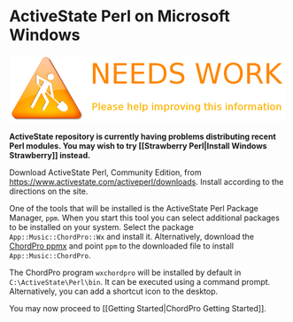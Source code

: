 # ActiveState Perl on Microsoft Windows

![](images/maintenance.png)

**ActiveState repository is currently having problems distributing
recent Perl modules. You may wish to try [[Strawberry Perl|Install Windows Strawberry]] instead.**

Download ActiveState Perl, Community Edition, from <https://www.activestate.com/activeperl/downloads>.
Install according to the directions on the site.

One of the tools that will be installed is the ActiveState Perl Package Manager, `ppm`. When you start this tool you can select additional packages to be installed on your system. Select the package `App::Music::ChordPro::Wx` and install it.
Alternatively, download the [ChordPro ppmx](pub/PPM-App-Music-ChordPro.ppmx) and point `ppm` to the downloaded file to install `App::Music::ChordPro`.

The ChordPro program `wxchordpro` will be installed by default in `C:\ActiveState\Perl\bin`. It can be executed using a command prompt. Alternatively, you can add a shortcut icon to the desktop.

You may now proceed to [[Getting Started|ChordPro Getting Started]].
